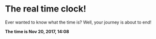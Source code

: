 # The real time clock!

Ever wanted to know what the time is? Well, your journey is about to end!

**The time is Nov 20, 2017, 14:08**